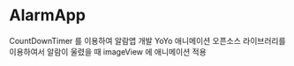 # AlarmApp

CountDownTimer 를 이용하여 알람앱 개발
YoYo 애니메이션 오픈소스 라이브러리를 이용하여서 알람이 울렸을 때 imageView 에 애니메이션 적용
